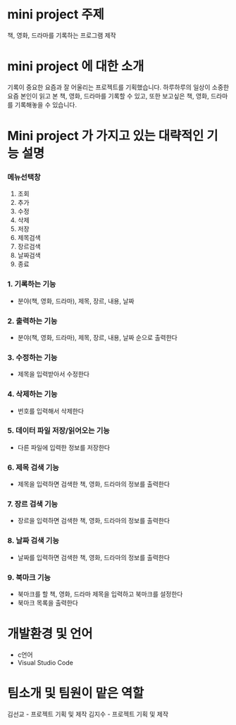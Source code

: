 mini project 주제
======================================
책, 영화, 드라마를 기록하는 프로그램 제작 

mini project 에 대한 소개
======================================
기록이 중요한 요즘과 잘 어울리는 프로젝트를 기획했습니다. 
하루하루의 일상이 소중한 요즘 본인이 읽고 본 책, 영화, 드라마를 기록할 수 있고, 또한 보고싶은 책, 영화, 드라마를 기록해놓을 수 있습니다. 

Mini project 가 가지고 있는 대략적인 기능 설명
======================================

### 메뉴선택창

1. 조회
2. 추가
3. 수정
4. 삭제
5. 저장
6. 제목검색
7. 장르검색
8. 날짜검색
0. 종료

### 1. 기록하는 기능

* 분야(책, 영화, 드라마), 제목, 장르, 내용, 날짜 

### 2. 출력하는 기능

* 분야(책, 영화, 드라마), 제목, 장르, 내용, 날짜 순으로 출력한다 

### 3. 수정하는 기능

* 제목을 입력받아서 수정한다

### 4. 삭제하는 기능

* 번호를 입력해서 삭제한다

### 5. 데이터 파일 저장/읽어오는 기능

* 다른 파일에 입력한 정보를 저장한다

### 6. 제목 검색 기능

* 제목을 입력하면 검색한 책, 영화, 드라마의 정보를 출력한다

### 7. 장르 검색 기능

* 장르을 입력하면 검색한 책, 영화, 드라마의 정보를 출력한다

### 8. 날짜 검색 기능

* 날짜를 입력하면 검색한 책, 영화, 드라마의 정보를 출력한다

### 9. 북마크 기능

* 북마크를 할 책, 영화, 드라마 제목을 입력하고 북마크를 설정한다
* 북마크 목록을 출력한다

개발환경 및 언어
======================================
- c언어 
- Visual Studio Code

팀소개 및 팀원이 맡은 역할
======================================
김선교 - 프로젝트 기획 및 제작
김지수 - 프로젝트 기획 및 제작 
